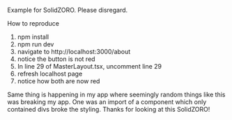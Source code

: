 Example for SolidZORO. Please disregard.

How to reproduce

1. npm install
2. npm run dev
3. navigate to http://localhost:3000/about
4. notice the button is not red
5. In line 29 of MasterLayout.tsx, uncomment line 29
6. refresh localhost page
7. notice how both are now red

Same thing is happening in my app where seemingly random things like this was breaking my app. One was an import of a component which only contained divs broke the styling. Thanks for looking at this SolidZORO!